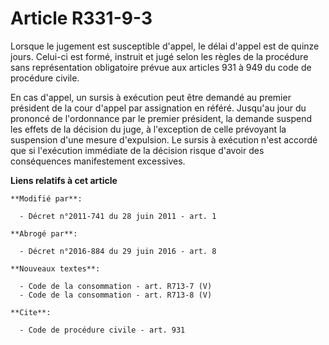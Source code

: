 # Article R331-9-3

Lorsque le jugement est susceptible d'appel, le délai d'appel est de quinze jours. Celui-ci est formé, instruit et jugé selon
les règles de la procédure sans représentation obligatoire prévue aux articles 931 à 949 du code de procédure civile. 

En cas d'appel, un sursis à exécution peut être demandé au premier président de la cour d'appel par assignation en référé.
Jusqu'au jour du prononcé de l'ordonnance par le premier président, la demande suspend les effets de la décision du juge, à
l'exception de celle prévoyant la suspension d'une mesure d'expulsion. Le sursis à exécution n'est accordé que si l'exécution
immédiate de la décision risque d'avoir des conséquences manifestement excessives.

**Liens relatifs à cet article**

	**Modifié par**:

	  - Décret n°2011-741 du 28 juin 2011 - art. 1

	**Abrogé par**:

	  - Décret n°2016-884 du 29 juin 2016 - art. 8

	**Nouveaux textes**:

	  - Code de la consommation - art. R713-7 (V)
	  - Code de la consommation - art. R713-8 (V)

	**Cite**:

	  - Code de procédure civile - art. 931
